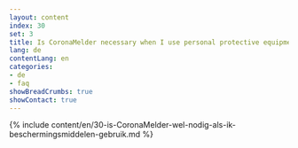 ```yaml
---
layout: content
index: 30
set: 3
title: Is CoronaMelder necessary when I use personal protective equipment?
lang: de
contentLang: en
categories:
- de
- faq
showBreadCrumbs: true
showContact: true
---
```

{% include content/en/30-is-CoronaMelder-wel-nodig-als-ik-beschermingsmiddelen-gebruik.md %}

